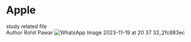 # Apple
study related file
<br>
Author Rohit Pawar
![WhatsApp Image 2023-11-19 at 20 37 32_2fc883ec](https://github.com/rohitpawar9119/Apple/assets/156121153/aaf76996-daea-46fa-9df6-a52be25597b7)
